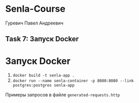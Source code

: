 # Senla-Course

Гуревич Павел Андреевич

## Task 7: Запуск Docker
# Запуск Docker

1. `docker build -t senla-app .`
2. `docker run --name senla-container -p 8080:8080 --link postgres:postgres senla-app`

Примеры запросов в файле `generated-requests.http`
